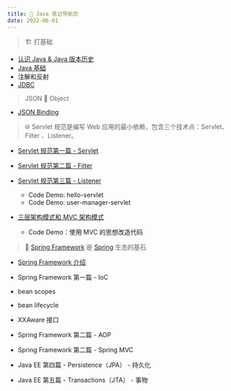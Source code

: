 ```yaml
---
title: 🧭 Java 笔记导航页
date: 2022-06-01
---
```

> 🏗️ 打基础

- [认识 Java & Java 版本历史](basic/java-history.md)
- [Java 基础](basic/java-basics.md)
- 注解和反射
- [JDBC](basic/java-jdbc.md)

> JSON 🔁 Object

- [JSON Binding](./java-ee/jsonb.md)

> 🌐 Servlet 规范是编写 Web 应用的最小依赖，包含三个技术点：Servlet、Filter 、Listener。

- [Servlet 规范第一篇 - Servlet](./java-ee/servlet.md)
- [Servlet 规范第二篇 - Filter](./java-ee/servlet-filter.md)
- [Servlet 规范第三篇 - Listener](./java-ee/servlet-listener.md)
  - Code Demo: hello-servlet
  - Code Demo: user-manager-servlet
- [三层架构模式和 MVC 架构模式](./java-ee/3-tier-and-mvc.md)

  - Code Demo：使用 MVC 的思想改造代码

> 🍃 [Spring Framework](https://spring.io/projects/spring-framework) 是 [Spring](https://spring.io/projects/) 生态的基石

- [Spring Framework 介绍](https://pdai.tech/md/spring/spring-x-framework-introduce.html)
- Spring Framework 第一篇 - IoC
- bean scopes
- bean lifecycle
- XXAware 接口
- Spring Framework 第二篇 - AOP
- Spring Framework 第二篇 - Spring MVC

- Java EE 第四篇 - Persistence（JPA） - 持久化
- Java EE 第五篇 - Transactions（JTA） - 事物
